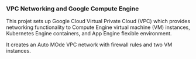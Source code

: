 ### VPC Networking and Google Compute Engine

This projet sets up Google Cloud Virtual Private Cloud (VPC) which provides networking functionality to Compute Engine virtual machine (VM) instances, Kubernetes Engine containers, and App Engine flexible environment. 

It creates an Auto MOde VPC network with firewall rules and two VM instances. 